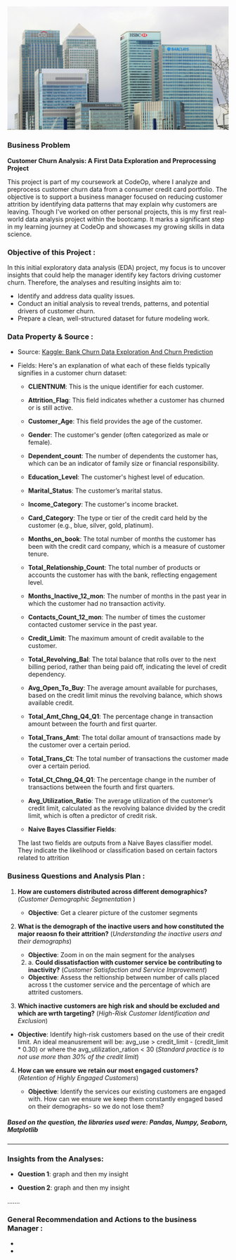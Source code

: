 
![Alt Text](./images/pexels-expect-best-79873-351264.jpg)



### Business Problem

**Customer Churn Analysis: A First Data Exploration and Preprocessing Project**

This project is part of my coursework at CodeOp, where I analyze and preprocess customer churn data from a consumer credit card portfolio. The objective is to support a business manager focused on reducing customer attrition by identifying data patterns that may explain why customers are leaving. Though I've worked on other personal projects, this is my first real-world data analysis project within the bootcamp. It marks a significant step in my learning journey at CodeOp and showcases my growing skills in data science.



### **Objective of this Project** :

In this initial exploratory data analysis (EDA) project, my focus is to uncover insights that could help the manager identify key factors driving customer churn. Therefore, the analyses and resulting insights aim to:

- Identify and address data quality issues.
- Conduct an initial analysis to reveal trends, patterns, and potential drivers of customer churn.
- Prepare a clean, well-structured dataset for future modeling work.



### **Data Property & Source** :

- Source: [Kaggle: Bank Churn Data Exploration And Churn Prediction](https://www.kaggle.com/code/thomaskonstantin/bank-churn-data-exploration-and-churn-prediction/input)

- Fields:
Here's an explanation of what each of these fields typically signifies in a customer churn dataset:

   - **CLIENTNUM**: This is the unique identifier for each customer. 

    - **Attrition_Flag**: This field indicates whether a customer has churned or is still active. 

    - **Customer_Age**: This field provides the age of the customer. 

    - **Gender**: The customer's gender (often categorized as male or female).

    - **Dependent_count**: The number of dependents the customer has, which can be an indicator of family size or financial responsibility.

    - **Education_Level**: The customer's highest level of education.

    - **Marital_Status**: The customer’s marital status.

    - **Income_Category**: The customer's income bracket.

    - **Card_Category**: The type or tier of the credit card held by the customer (e.g., blue, silver, gold, platinum).

    - **Months_on_book**: The total number of months the customer has been with the credit card company, which is a measure of customer tenure.

    - **Total_Relationship_Count**: The total number of products or accounts the customer has with the bank, reflecting engagement level.

    - **Months_Inactive_12_mon**: The number of months in the past year in which the customer had no transaction activity.

    - **Contacts_Count_12_mon**: The number of times the customer contacted customer service in the past year.

    - **Credit_Limit**: The maximum amount of credit available to the customer.

    - **Total_Revolving_Bal**: The total balance that rolls over to the next billing period, rather than being paid off, indicating the level of credit dependency.

    - **Avg_Open_To_Buy**: The average amount available for purchases, based on the credit limit minus the revolving balance, which shows available credit.

    - **Total_Amt_Chng_Q4_Q1**: The percentage change in transaction amount between the fourth and first quarter.

    - **Total_Trans_Amt**: The total dollar amount of transactions made by the customer over a certain period.

    - **Total_Trans_Ct**: The total number of transactions the customer made over a certain period.

    - **Total_Ct_Chng_Q4_Q1**: The percentage change in the number of transactions between the fourth and first quarters.

    - **Avg_Utilization_Ratio**: The average utilization of the customer’s credit limit, calculated as the revolving balance divided by the credit limit, which is often a predictor of credit risk.

    - **Naive Bayes Classifier Fields**:

    The last two fields are outputs from a Naive Bayes classifier model. They indicate the likelihood or classification based on certain factors related to attrition


### **Business Questions and Analysis Plan** :


1. **How are customers distributed across different demographics?** (*Customer Demographic Segmentation* )

   - **Objective**: Get a clearer picture of the customer segments 

   

2. **What is the demograph of the inactive users and how constituted the major reaosn fo their attrition?** (*Understanding the inactive users and their demographs*)
    
   - **Objective**: Zoom in on the main segment for the analyses

   2. a. **Could dissatisfaction with customer service be contributing to inactivity?** (*Customer Satisfaction and Service Improvement*)

   - **Objective**:  Assess the reltionship between number of calls placed across t the customer service and the percentage of which are attrited customers.

   

3. **Which inactive customers are high risk and should be excluded and which are wrth targeting?** (*High-Risk Customer Identification and Exclusion*)

  - **Objective**: Identify high-risk customers based on the use of their credit limit. An ideal meanusrement will be: avg_use > credit_limit - (credit_limit * 0.30) or where the avg_utilization_ration < 30 (*Standard practice is to not use more than 30% of the credit limit*)

     

4. **How can we ensure we retain our most engaged customers?** (*Retention of Highly Engaged Customers*)

    - **Objective**: Identify the services our existing customers are engaged with. How can we ensure we keep them constantly engaged based on their demographs- so we do not lose them?
 





##### Based on the question, the libraries used were: Pandas, Numpy, Seaborn, Matplotlib

--------------------------------------

### **Insights from the Analyses**:

- **Question 1**:
graph and then my insight

- **Question 2**:
graph and then my insight

.......

### **General Recommendation and Actions to the business Manager** :
- 
- 








